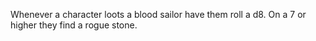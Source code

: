 Whenever a character loots a blood sailor have them roll a d8. On a 7 or higher they find a rogue stone.
